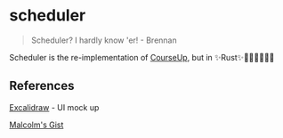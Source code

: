 # scheduler

> Scheduler? I hardly know 'er! - Brennan

Scheduler is the re-implementation of [CourseUp](https://github.com/VikeLabs/courseup), 
but in ✨Rust✨🦀🦀🦀🚀🚀🚀 

## References

[Excalidraw](https://excalidraw.com/#json=2OjX312ssDChqQvrh2j3v,guHSNiaE7K6ZetynsgEKFw) -
UI mock up

[Malcolm's Gist](https://gist.github.com/malcolmseyd/ce59c51d376ec3f6f57e5e2f09f59b9a)
